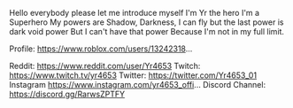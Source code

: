 Hello everybody please let me introduce myself I'm Yr the hero I'm a Superhero My powers are Shadow, Darkness, I can fly but the last power is dark void power But  I can't have that power Because I'm not in my full limit. 

Profile: https://www.roblox.com/users/13242318...


Reddit: https://www.reddit.com/user/Yr4653
Twitch: https://www.twitch.tv/yr4653
Twitter: https://twitter.com/Yr4653_01
Instagram https://www.instagram.com/yr4653_offi...
Discord Channel: https://discord.gg/RarwsZPTFY
